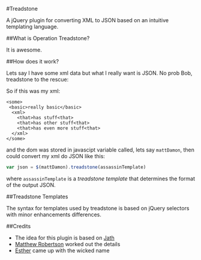 #Treadstone

A jQuery plugin for converting XML to JSON based on an intuitive templating language.

##What is Operation Treadstone?

It is awesome.

##How does it work?

Lets say I have some xml data but what I really want is JSON. No prob Bob, treadstone to the rescue:

So if this was my xml:

    <some>
     <basic>really basic</basic>
      <xml>
        <that>has stuff<that>
        <that>has other stuff<that>
        <that>has even more stuff<that>
      </xml>
    </some>


and the dom was stored in javascipt variable called, lets say `mattDamon`, then could convert my xml do JSON like this:

```javascript
var json = $(mattDamon).treadstone(assassinTemplate)
```

where `assassinTemplate` is a *treadstone template* that determines the format of the output JSON.

##Treadstone Templates

The syntax for templates used by treadstone is based on jQuery selectors with minor enhancements differences.

##Credits
* The idea for this plugin is based on [Jath](https://github.com/dnewcome/jath)
* [Matthew Robertson](https://github.com/matthewrobertson) worked out the details
* [Esther](https://github.com/estherbeckman) came up with the wicked name